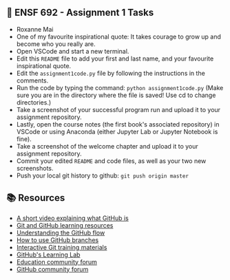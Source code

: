 ## 📝 ENSF 692 - Assignment 1 Tasks
* Roxanne Mai
* One of my favourite inspirational quote: It takes courage to grow up and become who you really are.
* Open VSCode and start a new terminal. 
* Edit this `README` file to add your first and last name, and your favourite inspirational quote.
* Edit the `assignment1code.py` file by following the instructions in the comments.
* Run the code by typing the command: `python assignment1code.py` (Make sure you are in the directory where the file is saved! Use cd to change directories.)
* Take a screenshot of your successful program run and upload it to your assignment repository.
* Lastly, open the course notes (the first book's associated repository) in VSCode or using Anaconda (either Jupyter Lab or Jupyter Notebook is fine).
* Take a screenshot of the welcome chapter and upload it to your assignment repository.
* Commit your edited `README` and code files, as well as your two new screenshots.
* Push your local git history to github: `git push origin master`

## 📚  Resources 
* [A short video explaining what GitHub is](https://www.youtube.com/watch?v=w3jLJU7DT5E&feature=youtu.be) 
* [Git and GitHub learning resources](https://docs.github.com/en/github/getting-started-with-github/git-and-github-learning-resources) 
* [Understanding the GitHub flow](https://guides.github.com/introduction/flow/)
* [How to use GitHub branches](https://www.youtube.com/watch?v=H5GJfcp3p4Q&feature=youtu.be)
* [Interactive Git training materials](https://githubtraining.github.io/training-manual/#/01_getting_ready_for_class)
* [GitHub's Learning Lab](https://lab.github.com/)
* [Education community forum](https://education.github.community/)
* [GitHub community forum](https://github.community/)
